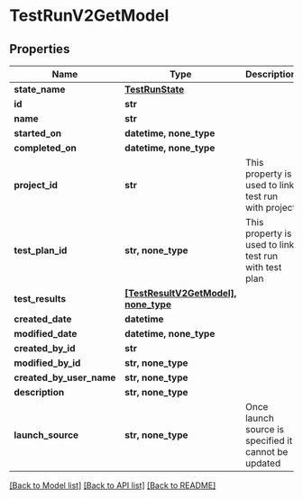 # TestRunV2GetModel


## Properties
Name | Type | Description | Notes
------------ | ------------- | ------------- | -------------
**state_name** | [**TestRunState**](TestRunState.md) |  | 
**id** | **str** |  | 
**name** | **str** |  | 
**started_on** | **datetime, none_type** |  | [optional] 
**completed_on** | **datetime, none_type** |  | [optional] 
**project_id** | **str** | This property is used to link test run with project | [optional] 
**test_plan_id** | **str, none_type** | This property is used to link test run with test plan | [optional] 
**test_results** | [**[TestResultV2GetModel], none_type**](TestResultV2GetModel.md) |  | [optional] 
**created_date** | **datetime** |  | [optional] 
**modified_date** | **datetime, none_type** |  | [optional] 
**created_by_id** | **str** |  | [optional] 
**modified_by_id** | **str, none_type** |  | [optional] 
**created_by_user_name** | **str, none_type** |  | [optional] 
**description** | **str, none_type** |  | [optional] 
**launch_source** | **str, none_type** | Once launch source is specified it cannot be updated | [optional] 

[[Back to Model list]](../README.md#documentation-for-models) [[Back to API list]](../README.md#documentation-for-api-endpoints) [[Back to README]](../README.md)


